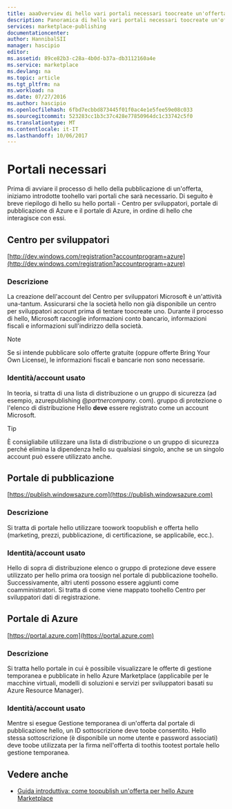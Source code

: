 ```yaml
---
title: aaaOverview di hello vari portali necessari toocreate un'offerta per hello Marketplace | Documenti Microsoft
description: Panoramica di hello vari portali necessari toocreate un'offerta per hello Marketplace
services: marketplace-publishing
documentationcenter: 
author: HannibalSII
manager: hascipio
editor: 
ms.assetid: 89ce82b3-c28a-4b0d-b37a-db3112160a4e
ms.service: marketplace
ms.devlang: na
ms.topic: article
ms.tgt_pltfrm: na
ms.workload: na
ms.date: 07/27/2016
ms.author: hascipio
ms.openlocfilehash: 6fbd7ecbbd873445f01f0ac4e1e5fee59e08c033
ms.sourcegitcommit: 523283cc1b3c37c428e77850964dc1c33742c5f0
ms.translationtype: MT
ms.contentlocale: it-IT
ms.lasthandoff: 10/06/2017
---
```

# <a name="portals-you-will-need"></a>Portali necessari
Prima di avviare il processo di hello della pubblicazione di un'offerta, iniziamo introdotte toohello vari portali che sarà necessario. Di seguito è breve riepilogo di hello su hello portali - Centro per sviluppatori, portale di pubblicazione di Azure e il portale di Azure, in ordine di hello che interagisce con essi.                                                                            

## <a name="developer-center"></a>Centro per sviluppatori
[http://dev.windows.com/registration?accountprogram=azure](http://dev.windows.com/registration?accountprogram=azure)

### <a name="description"></a>Descrizione
La creazione dell'account del Centro per sviluppatori Microsoft è un'attività una-tantum. Assicurarsi che la società hello non già disponibile un centro per sviluppatori account prima di tentare toocreate uno. Durante il processo di hello, Microsoft raccoglie informazioni conto bancario, informazioni fiscali e informazioni sull'indirizzo della società.

> [!NOTE]
> Se si intende pubblicare solo offerte gratuite (oppure offerte Bring Your Own License), le informazioni fiscali e bancarie non sono necessarie.
> 
> 

### <a name="identityaccount-used"></a>Identità/account usato
In teoria, si tratta di una lista di distribuzione o un gruppo di sicurezza (ad esempio, azurepublishing @*partnercompany*. com). gruppo di protezione o l'elenco di distribuzione Hello **deve** essere registrato come un account Microsoft.

> [!TIP]
> È consigliabile utilizzare una lista di distribuzione o un gruppo di sicurezza perché elimina la dipendenza hello su qualsiasi singolo, anche se un singolo account può essere utilizzato anche.
> 
> 

## <a name="publishing-portal"></a>Portale di pubblicazione
[https://publish.windowsazure.com](https://publish.windowsazure.com)

### <a name="description"></a>Descrizione
Si tratta di portale hello utilizzare toowork toopublish e offerta hello (marketing, prezzi, pubblicazione, di certificazione, se applicabile, ecc.).

### <a name="identityaccount-used"></a>Identità/account usato
Hello di sopra di distribuzione elenco o gruppo di protezione deve essere utilizzato per hello prima ora toosign nel portale di pubblicazione toohello. Successivamente, altri utenti possono essere aggiunti come coamministratori. Si tratta di come viene mappato toohello Centro per sviluppatori dati di registrazione.

## <a name="azure-portal"></a>Portale di Azure
[https://portal.azure.com](https://portal.azure.com)

### <a name="description"></a>Descrizione
Si tratta hello portale in cui è possibile visualizzare le offerte di gestione temporanea e pubblicate in hello Azure Marketplace (applicabile per le macchine virtuali, modelli di soluzioni e servizi per sviluppatori basati su Azure Resource Manager).

### <a name="identityaccount-used"></a>Identità/account usato
Mentre si esegue Gestione temporanea di un'offerta dal portale di pubblicazione hello, un ID sottoscrizione deve toobe consentito. Hello stessa sottoscrizione (è disponibile un nome utente e password associati) deve toobe utilizzata per la firma nell'offerta di toothis tootest portale hello gestione temporanea.

## <a name="see-also"></a>Vedere anche
* [Guida introduttiva: come toopublish un'offerta per hello Azure Marketplace](marketplace-publishing-getting-started.md)

